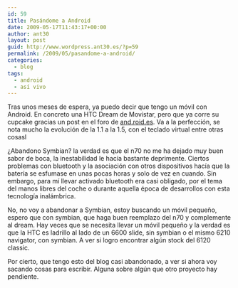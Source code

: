 ```yaml
---
id: 59
title: Pasándome a Android
date: 2009-05-17T11:43:17+00:00
author: ant30
layout: post
guid: http://www.wordpress.ant30.es/?p=59
permalink: /2009/05/pasandome-a-android/
categories:
  - blog
tags:
  - android
  - así vivo
---
```

Tras unos meses de espera, ya puedo decir que tengo un móvil con Android. En
concreto una HTC Dream de Movistar, pero que ya corre su cupcake gracias un
post en el foro de [and.roid.es](http://and.roid.es/foro/). Va a la perfección,
se nota mucho la evolución de la 1.1 a la 1.5, con el teclado virtual entre
otras cosasl

¿Abandono Symbian? la verdad es que el n70 no me ha dejado muy buen sabor de
boca, la inestabilidad le hacía bastante deprimente. Ciertos problemas con
bluetooth y la asociación con otros dispositivos hacía que la batería se
esfumase en unas pocas horas y solo de vez en cuando. Sin embargo, para mí
llevar activado bluetooth era casi obligado, por el tema del manos libres del
coche o durante aquella época de desarrollos con esta tecnología inalámbrica.

No, no voy a abandonar a Symbian, estoy buscando un móvil pequeño, espero que
con symbian, que haga buen reemplazo del n70 y complemente al dream. Hay veces
que se necesita llevar un móvil pequeño y la verdad es que la HTC es ladrillo
al lado de un 6600 slide, sin symbian o el mismo 6210 navigator, con symbian. A
ver si logro encontrar algún stock del 6120 classic.

Por cierto, que tengo esto del blog casi abandonado, a ver si ahora voy sacando
cosas para escribir. Alguna sobre algún que otro proyecto hay pendiente.
